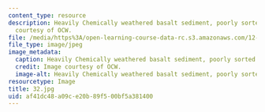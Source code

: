 ```yaml
---
content_type: resource
description: Heavily Chemically weathered basalt sediment, poorly sorted sand. Image
  courtesy of OCW.
file: /media/https%3A/open-learning-course-data-rc.s3.amazonaws.com/12-110-sedimentary-geology-fall-2004/af41dc48a09ce20b89f500bf5a381400_32.jpg
file_type: image/jpeg
image_metadata:
  caption: Heavily Chemically weathered basalt sediment, poorly sorted sand.
  credit: Image courtesy of OCW.
  image-alt: Heavily Chemically weathered basalt sediment, poorly sorted sand.
resourcetype: Image
title: 32.jpg
uid: af41dc48-a09c-e20b-89f5-00bf5a381400
---
```

